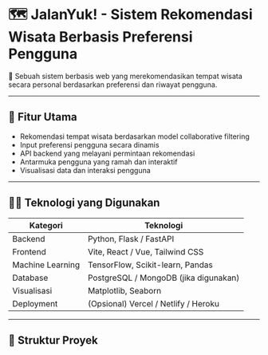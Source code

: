 # 🗺️ JalanYuk! - Sistem Rekomendasi Wisata Berbasis Preferensi Pengguna

🚀 Sebuah sistem berbasis web yang merekomendasikan tempat wisata secara personal berdasarkan preferensi dan riwayat pengguna.

---

## 🧩 Fitur Utama
- Rekomendasi tempat wisata berdasarkan model collaborative filtering
- Input preferensi pengguna secara dinamis
- API backend yang melayani permintaan rekomendasi
- Antarmuka pengguna yang ramah dan interaktif
- Visualisasi data dan interaksi pengguna

---

## 👨‍💻 Teknologi yang Digunakan

| Kategori      | Teknologi                           |
|---------------|--------------------------------------|
| Backend       | Python, Flask / FastAPI              |
| Frontend      | Vite, React / Vue, Tailwind CSS      |
| Machine Learning | TensorFlow, Scikit-learn, Pandas  |
| Database      | PostgreSQL / MongoDB (jika digunakan)|
| Visualisasi   | Matplotlib, Seaborn                  |
| Deployment    | (Opsional) Vercel / Netlify / Heroku |

---

## 📁 Struktur Proyek
